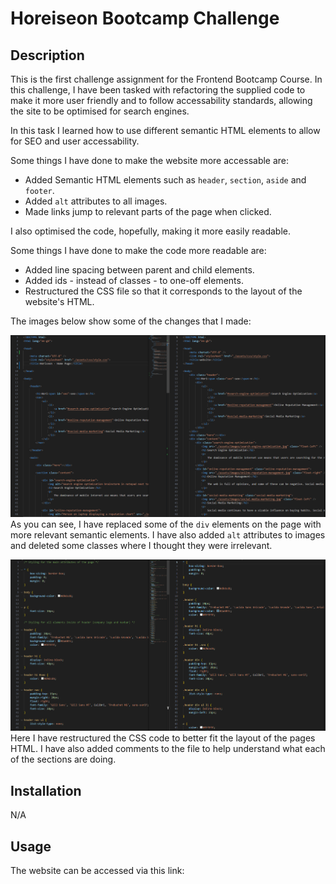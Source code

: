 # Horeiseon Bootcamp Challenge

## Description

This is the first challenge assignment for the Frontend Bootcamp Course. In this challenge, I have been tasked with refactoring the supplied code to make it more user friendly and to follow accessability standards, allowing the site to be optimised for search engines.

In this task I learned how to use different semantic HTML elements to allow for SEO and user accessability.

Some things I have done to make the website more accessable are:

- Added Semantic HTML elements such as `header`, `section`, `aside` and `footer`.
- Added `alt` attributes to all images.
- Made links jump to relevant parts of the page when clicked.

I also optimised the code, hopefully, making it more easily readable.

Some things I have done to make the code more readable are:

- Added line spacing between parent and child elements.
- Added ids - instead of classes - to one-off elements.
- Restructured the CSS file so that it corresponds to the layout of the website's HTML.

The images below show some of the changes that I made:

![HTML Comparison](./readme-assets/html-comparison.png)
As you can see, I have replaced some of the `div` elements on the page with more relevant semantic elements. I have also added `alt` attributes to images and deleted some classes where I thought they were irrelevant.


![CSS Comparison](./readme-assets/css-comparison.png)
Here I have restructured the CSS code to better fit the layout of the pages HTML. I have also added comments to the file to help understand what each of the sections are doing.

## Installation

N/A

## Usage

The website can be accessed via this link:

